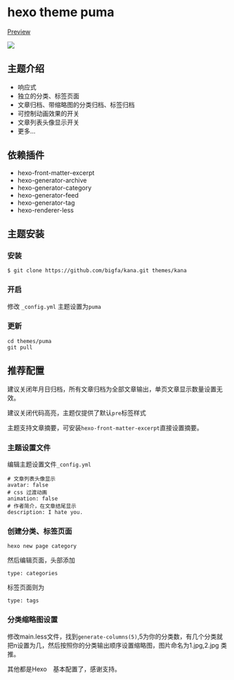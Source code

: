 # hexo theme puma

[Preview](https://bigfa.github.io/puma/)

![](https://raw.githubusercontent.com/bigfa/kana/screenshot/kana.jpg)

## 主题介绍
+ 响应式
+ 独立的分类、标签页面
+ 文章归档、带缩略图的分类归档、标签归档
+ 可控制动画效果的开关
+ 文章列表头像显示开关
+ 更多...

## 依赖插件
+ hexo-front-matter-excerpt
+ hexo-generator-archive
+ hexo-generator-category
+ hexo-generator-feed
+ hexo-generator-tag
+ hexo-renderer-less

## 主题安装

### 安装

```
$ git clone https://github.com/bigfa/kana.git themes/kana

```

### 开启

修改 `_config.yml` 主题设置为`puma`

### 更新

```
cd themes/puma
git pull

```

## 推荐配置

建议关闭年月日归档，所有文章归档为全部文章输出，单页文章显示数量设置无效。

建议关闭代码高亮，主题仅提供了默认`pre`标签样式

主题支持文章摘要，可安装`hexo-front-matter-excerpt`直接设置摘要。

### 主题设置文件

编辑主题设置文件`_config.yml`

```
# 文章列表头像显示
avatar: false
# css 过渡动画
animation: false
# 作者简介，在文章结尾显示
description: I hate you.
```

### 创建分类、标签页面

```
hexo new page category
```

然后编辑页面，头部添加

```
type: categories
```
标签页面则为

```
type: tags
```

### 分类缩略图设置

修改main.less文件，找到`generate-columns(5)`,5为你的分类数，有几个分类就把n设置为几，然后按照你的分类输出顺序设置缩略图，图片命名为1.jpg,2.jpg 类推。

其他都是Hexo　基本配置了，感谢支持。